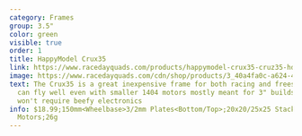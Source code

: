 ```yaml
---
category: Frames
group: 3.5"
color: green
visible: true
order: 1
title: HappyModel Crux35
link: https://www.racedayquads.com/products/happymodel-crux35-cruz35-hd-3-5-frame?keyword=crux35
image: https://www.racedayquads.com/cdn/shop/products/3_40a4fa0c-a624-4424-b62d-93bb9bea06da_650x650.jpg?v=1634421032
text: The Crux35 is a great inexpensive frame for both racing and freestyle. It
  can fly well even with smaller 1404 motors mostly meant for 3" builds, and
  won't require beefy electronics
info: $18.99;150mm<Wheelbase>3/2mm Plates<Bottom/Top>;20x20/25x25 Stacks;9x9
  Motors;26g
---
```

